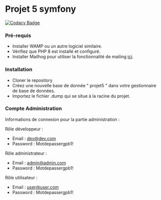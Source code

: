# Projet 5 symfony
[![Codacy Badge](https://app.codacy.com/project/badge/Grade/8589d537a477488f86fc93d63fbf4a24)](https://www.codacy.com/gh/Esaou/projet5symf/dashboard?utm_source=github.com&amp;utm_medium=referral&amp;utm_content=Esaou/projet5symf&amp;utm_campaign=Badge_Grade)

### **Pré-requis**

- Installer WAMP ou un autre logiciel similaire.
- Vérifiez que PHP 8 est installé et configuré.
- Installer Mailhog pour utiliser la fonctionnalité de mailing [ici](https://github.com/mailhog/MailHog/releases/v1.0.0).

### **Installation**

- Cloner le repository
- Créez une nouvelle base de donnée " projet5 " dans votre gestionnaire de base de données.
- Importez le fichier .dump qui se situe à la racine du projet.

### **Compte Administration**

Informations de connexion pour la partie administration :

Rôle développeur :

- Email : dev@dev.com
- Password : Motdepassergpb1!

Rôle administrateur : 

- Email : admin@admin.com
- Password : Motdepassergpb1!

Rôle utilisateur : 

- Email : user@user.com
- Password : Motdepassergpb1!